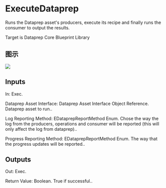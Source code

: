 # ExecuteDataprep

Runs the Dataprep asset's producers, execute its recipe and finally runs the consumer to output the results.

Target is Dataprep Core Blueprint Library

## 图示

![]($-20221218-18491607.png)

## Inputs

In: Exec.

Dataprep Asset Interface: Dataprep Asset Interface Object Reference. Dataprep asset to run..

Log Reporting Method: EDataprepReportMethod Enum. Chose the way the log from the producers, operations and consumer will be reported (this will only affect the log from dataprep)..

Progress Reporting Method: EDataprepReportMethod Enum. The way that the progress updates will be reported..  

## Outputs

Out: Exec.

Return Value: Boolean. True if successful..

